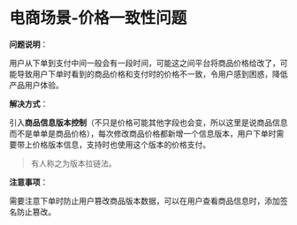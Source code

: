 # 电商场景-价格一致性问题

**问题说明**：

用户从下单到支付中间一般会有一段时间，可能这之间平台将商品价格给改了，可能导致用户下单时看到的商品价格和支付时的价格不一致，令用户感到困惑，降低产品用户体验。

**解决方式**：

引入**商品信息版本控制**（不只是价格可能其他字段也会变，所以这里是说商品信息而不是单单是商品价格），每次修改商品价格都新增一个信息版本，用户下单时需要带上价格版本信息，支持时也使用这个版本的价格支付。

> 有人称之为版本拉链法。

**注意事项**：

需要注意下单时防止用户篡改商品版本数据，可以在用户查看商品信息时，添加签名防止篡改。

